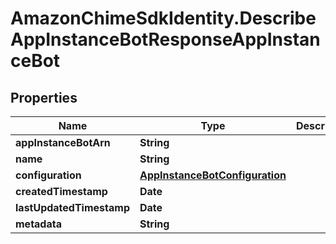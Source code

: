 # AmazonChimeSdkIdentity.DescribeAppInstanceBotResponseAppInstanceBot

## Properties

Name | Type | Description | Notes
------------ | ------------- | ------------- | -------------
**appInstanceBotArn** | **String** |  | [optional] 
**name** | **String** |  | [optional] 
**configuration** | [**AppInstanceBotConfiguration**](AppInstanceBotConfiguration.md) |  | [optional] 
**createdTimestamp** | **Date** |  | [optional] 
**lastUpdatedTimestamp** | **Date** |  | [optional] 
**metadata** | **String** |  | [optional] 



